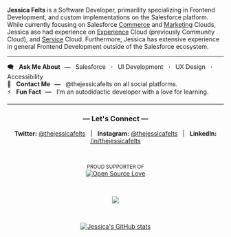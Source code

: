 </div> 

<strong>Jessica Felts</strong> is a Software Developer, primarility specializing in Frontend Development, and custom implementations on the Salesforce platform. While currently focusing on Salesforce [Commerce](https://www.salesforce.com/products/commerce-cloud/overview/) and [Marketing](https://www.salesforce.com/products/marketing-cloud/overview/) Clouds, Jessica aso had experience on [Experience](https://www.salesforce.com/products/experience-cloud/overview/) Cloud (previously Community Cloud), and [Service](https://www.salesforce.com/products/service-cloud/overview/) Cloud. Furthermore, Jessica has extensive experience in general Frontend Development outside of the Salesforce ecosystem.
<br /><hr>
🗨️ &nbsp; <strong>Ask Me About &nbsp; &mdash;</strong> &nbsp; Salesforce &nbsp; <strong>&centerdot;</strong> &nbsp; UI Development &nbsp; <strong>&centerdot;</strong> &nbsp; UX Design &nbsp; <strong>&centerdot;</strong> &nbsp; Accessibility<br />
💌 &nbsp; <strong>Contact Me &nbsp; &mdash;</strong> &nbsp; @thejessicafelts on all social platforms.<br />
⚡ &nbsp; <strong>Fun Fact &nbsp; &mdash;</strong> &nbsp; I'm an autodidactic developer with a love for learning.
<br />
  
<hr>
<div align="center">
  
### &mdash; Let's Connect &mdash;

**Twitter:** [@thejessicafelts](https://www.twitter.com/thejessicafelts) &nbsp; &vert; &nbsp; **Instagram:** [@thejessicafelts](https://www.instagram.com/thejessicafelts) &nbsp; &vert; &nbsp; **LinkedIn:** [/in/thejessicafelts](https://www.linkedin.com/in/thejessicafelts)

</div>

<div align="center">

  <br />
  
<sub>PROUD SUPPORTER OF</sub><br/>
[![Open Source Love](https://firstcontributions.github.io/open-source-badges/badges/open-source-v1/open-source-200x33.png)](https://github.com/firstcontributions/open-source-badges)

  <br />

![](https://komarev.com/ghpvc/?username=thejessicafelts&label=Visitors&color=cd395e)

  <br />
  
[![Jessica's GitHub stats](https://github-readme-stats.vercel.app/api?username=thejessicafelts)](https://github.com/anuraghazra/github-readme-stats)

  
</div>
